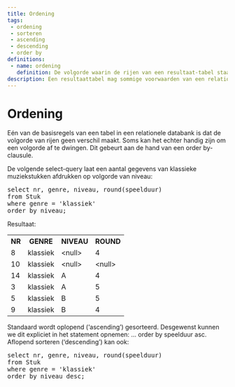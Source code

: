 ```yaml
---
title: Ordening
tags: 
 - ordening
 - sorteren
 - ascending
 - descending
 - order by
definitions: 
 - name: ordening
   definition: De volgorde waarin de rijen van een resultaat-tabel staan.
description: Een resultaattabel mag sommige voorwaarden van een relationele tabel schenden. Zo mag je bijvoorbeeld bepalen dat de volgorde van rijen wel belangrijk is. In dit hoofdstuk leer je om die volgorde te bepalen.
---
```


# Ordening

Eén van de basisregels van een tabel in een relationele databank is dat de volgorde van rijen geen verschil maakt. Soms kan het echter handig zijn om een volgorde af te dwingen. Dit gebeurt aan de hand van een order by-clausule.

De volgende select-query laat een aantal gegevens van klassieke muziekstukken afdrukken op volgorde van niveau:

<pre class="prettyprint linenums lang-sql">
select nr, genre, niveau, round(speelduur)
from Stuk
where genre = 'klassiek'
order by niveau;
</pre>

Resultaat:

<table>
   <tr>
      <th>NR</th>
      <th>GENRE</th>
      <th>NIVEAU</th>
      <th>ROUND</th>
   </tr>
   <tr>
      <td>8</td>
      <td>klassiek</td>
      <td>&lt;null&gt;</td>
      <td>4</td>
   </tr>
   <tr>
      <td>10</td>
      <td>klassiek</td>
      <td>&lt;null&gt;</td>
      <td>&lt;null&gt;</td>
   </tr>
   <tr>
      <td>14</td>
      <td>klassiek</td>
      <td>A</td>
      <td>4</td>
   </tr>
   <tr>
      <td>3</td>
      <td>klassiek</td>
      <td>A</td>
      <td>5</td>
   </tr>
   <tr>
      <td>5</td>
      <td>klassiek</td>
      <td>B</td>
      <td>5</td>
   </tr>
   <tr>
      <td>9</td>
      <td>klassiek</td>
      <td>B</td>
      <td>4</td>
   </tr>
</table>

Standaard wordt oplopend (‘ascending’) gesorteerd. Desgewenst kunnen we dit expliciet in het statement opnemen: ... order by speelduur asc. Aflopend sorteren (‘descending’) kan ook:

<pre class="prettyprint linenums lang-sql">
select nr, genre, niveau, round(speelduur)
from Stuk
where genre = 'klassiek'
order by niveau desc;
</pre>
